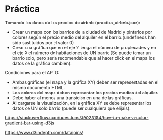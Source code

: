 # Práctica
Tomando los datos de los precios de airbnb (practica_airbnb.json):
- Crear un mapa con los barrios de la ciudad de Madrid y pintarlos por colores según el precio medio del alquiler en el barrio.(undefineds han sido sustituidos por el valor 0)
- Crear una gráfica que en el eje Y tenga el número de propiedades y en el eje X el número de habitaciones de UN barrio (Se puede tomar un barrio solo, pero sería recomendable que al hacer click en el mapa los datos de la gráfica cambien).

Condiciones para el APTO:

- Ambas gráficas (el mapa y la gráfica XY) deben ser representadas en el mismo documento HTML.
- Los colores del mapa deben representar los precios medios del alquiler. 
- Debe haber al menos una transición en una de las gráficas.
- Al cargarse la visualización, en la gráfica XY se debe representar los datos de UN solo barrio (puede ser cualquiera que elijais).

https://stackoverflow.com/questions/39023154/how-to-make-a-color-gradient-bar-using-d3js

https://www.d3indepth.com/datajoins/